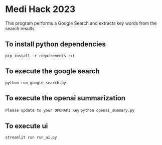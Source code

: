 # Medi Hack 2023
This program performs a Google Search and extracts key words from the search results

## To install python dependencies
 `pip install -r requirements.txt`

 ## To execute the google search
  `python run_google_search.py`

## To execute the openai summarization
  `Please update to your OPENAPI Key`
  `python openai_summary.py`

## To execute ui
  `streamlit run run_ui.py`